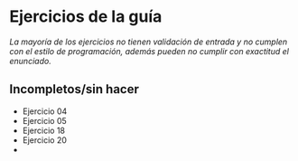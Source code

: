 # Ejercicios de la guía
_La mayoría de los ejercicios no tienen validación de entrada y no cumplen con el estilo de programación, además pueden no cumplir con exactitud el enunciado._

## Incompletos/sin hacer
- Ejercicio 04
- Ejercicio 05
- Ejercicio 18
- Ejercicio 20
- 